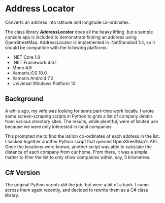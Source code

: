 # Address Locator
Converts an address into latitude and longitude co-ordinates.

The class library **AddressLocator** does all the heavy lifting, but a sample
console app is included to demonstrate finding an address using OpenStreetMap.
AddressLocator is implemented in .NetStandard 1.4, so it should be compatible
with the following platforms:

* .NET Core 1.0
* .NET Framework 4.6.1
* Mono 4.6
* Xamarin.iOS 10.0
* Xamarin.Android 7.0
* Universal Windows Platform 10

## Background
A while ago, my wife was looking for some part-time work locally. I wrote
some screen-scraping scripts in Python to grab a list of company details from
various directory sites. The results, while plentiful, were of limited use
because we were only interested in local companies.

This prompted me to find the lat/lon co-ordinates of each address in the list. I
hacked together another Python script that queried OpenStreetMap's API. Once the
locations were known, another script was able to calculate the distance of each
company from our home. From there, it was a simple matter to filter the list to
only show companies within, say, 5 kilometres.

## C# Version
The original Python scripts did the job, but were a bit of a hack. I came across
them again recently, and decided to rewrite them as a C# class library.